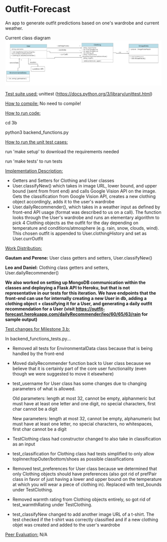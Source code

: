# Outfit-Forecast

An app to generate outfit predictions based on one's wardrobe and current weather.

Current class diagram
![Class Diagram](class-diagrams/updatedClassDiagram3.png)

<ins>Test suite used:</ins> unittest (https://docs.python.org/3/library/unittest.html)

<ins>How to compile:</ins> No need to compile!

<ins>How to run code:</ins>

cd 3b

python3 backend_functions.py

<ins>How to run the unit test cases:</ins>

run 'make setup' to download the requirements needed

run 'make tests' to run tests

<ins>Implementation Description:</ins>

- Getters and Setters for Clothing and User classes
- User.classifyNew() which takes in image URL, lower bound, and upper bound (sent from front end) and calls Google Vision API on the image. Gets the classification from Google Vision API, creates a new clothing object accordingly, adds it to the user's wardrobe
- User.dailyRecommender(), which takes in a weather input as defined by front-end API usage (format was described to us on a call). The function looks through the User's wardrobe and runs an elementary algorithm to pick 4 Clothing objects as the outfit for the day depending on temperature and conditions/atmosphere (e.g. rain, snow, clouds, wind). This chosen outfit is appended to User.clothingHistory and set as User.currOutfit

<ins>Work Distribution:</ins>

<b>Gautam and Perene:</b> User class getters and setters, User.classifyNew()

<b>Leo and Daniel:</b> Clothing class getters and setters, User.dailyRecommender()

<b>We also worked on setting up MongoDB communication within the classes and deploying a Flask API to Heroku, but that is not representative in our tests for this iteration. We have endpoints that the front-end can use for internally creating a new User in db, adding a clothing object + classifying it for a User, and generating a daily outfit recommendation for a User (visit https://outfit-forecast.herokuapp.com/dailyRecommender/leo/60/65/63/rain for sample output)</b>

<ins>Test changes for Milestone 3.b:</ins>

In backend_functions_tests.py...

- Removed all tests for EnvironmentalData class because that is being handled by the front-end
- Moved dailyRecommender function back to User class because we believe that it is certainly part of the core user functionality (even though we were suggested to move it elsewhere)
- test_username for User class has some changes due to changing parameters of what is allowed.

  Old parameters: length at most 32, cannot be empty, alphanmeric but must have at least one letter and one digit, no special characters, first char cannot be a digit
  
  New parameters: length at most 32, cannot be empty, alphanumeric but must have at least one letter, no special characters, no whitespaces, first char cannot be a digit
  
- TestClothing class had constructor changed to also take in classification as an input
- test_classification for Clothing class had tests simplified to only allow topInner/topOuter/bottom/shoes as possible classifications
- Removed test_preferences for User class because we determined that only Clothing objects should have preferences (also got rid of prefPair class in favor of just having a lower and upper bound on the temperature at which you will wear a piece of clothing in). Replaced with test_bounds under TestClothing.
- Removed warmth rating from Clothing objects entirely, so got rid of test_warmthRating under TestClothing.
- test_classifyNew changed to add another image URL of a t-shirt. The test checked if the t-shirt was correctly classified and if a new clothing objet was created and added to the user's wardrobe

<ins>Peer Evaluation:</ins> N/A
